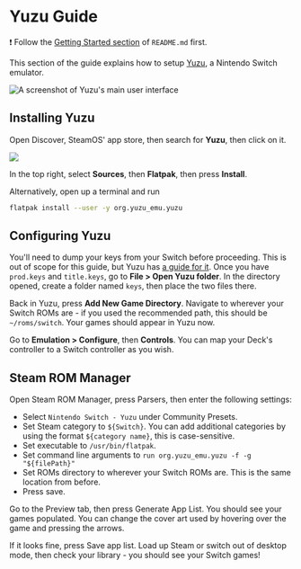 # Yuzu Guide

❗ Follow the [Getting Started section](../README.md#getting-started) of `README.md` first.

This section of the guide explains how to setup [Yuzu](https://yuzu-emu.org/), a Nintendo Switch emulator.

![A screenshot of Yuzu's main user interface](https://user-images.githubusercontent.com/58091943/157156779-02f24ec9-1f14-4dfb-97b1-c7939c806f0b.png)

## Installing Yuzu

Open Discover, SteamOS' app store, then search for **Yuzu**, then click on it.

![](https://user-images.githubusercontent.com/58091943/157156930-854f93d8-6eb6-4f2f-a408-4ccea50f67cd.png)

In the top right, select **Sources**, then **Flatpak**, then press **Install**.

Alternatively, open up a terminal and run

```bash
flatpak install --user -y org.yuzu_emu.yuzu
```

## Configuring Yuzu

You'll need to dump your keys from your Switch before proceeding. This is out of scope for this guide, but Yuzu has [a guide for it](https://yuzu-emu.org/help/quickstart/#yuzu-quickstart-guide). Once you have `prod.keys` and `title.keys`, go to **File > Open Yuzu folder**. In the directory opened, create a folder named `keys`, then place the two files there.

Back in Yuzu, press **Add New Game Directory**. Navigate to wherever your Switch ROMs are - if you used the recommended path, this should be `~/roms/switch`. Your games should appear in Yuzu now.

Go to **Emulation > Configure**, then **Controls**. You can map your Deck's controller to a Switch controller as you wish.

## Steam ROM Manager

Open Steam ROM Manager, press Parsers, then enter the following settings:

-   Select `Nintendo Switch - Yuzu` under Community Presets.
-   Set Steam category to `${Switch}`. You can add additional categories by using the format `${category name}`, this is case-sensitive.
-   Set executable to `/usr/bin/flatpak`.
-   Set command line arguments to `run org.yuzu_emu.yuzu -f -g "${filePath}"`
-   Set ROMs directory to wherever your Switch ROMs are. This is the same location from before.
-   Press save.

Go to the Preview tab, then press Generate App List. You should see your games populated. You can change the cover art used by hovering over the game and pressing the arrows.

If it looks fine, press Save app list. Load up Steam or switch out of desktop mode, then check your library - you should see your Switch games!
